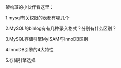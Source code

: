 架构班的小伙伴看这里：

1.mysql有关权限的表都有哪几个

2.MySQL的binlog有有几种录入格式？分别有什么区别？

3.MySQL存储引擎MyISAM与InnoDB区别

4.InnoDB引擎的4大特性

5.存储引擎选择